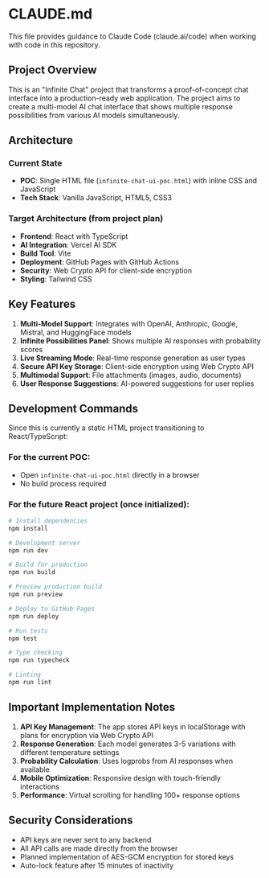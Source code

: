 # CLAUDE.md

This file provides guidance to Claude Code (claude.ai/code) when working with code in this repository.

## Project Overview

This is an "Infinite Chat" project that transforms a proof-of-concept chat interface into a production-ready web application. The project aims to create a multi-model AI chat interface that shows multiple response possibilities from various AI models simultaneously.

## Architecture

### Current State
- **POC**: Single HTML file (`infinite-chat-ui-poc.html`) with inline CSS and JavaScript
- **Tech Stack**: Vanilla JavaScript, HTML5, CSS3

### Target Architecture (from project plan)
- **Frontend**: React with TypeScript
- **AI Integration**: Vercel AI SDK
- **Build Tool**: Vite
- **Deployment**: GitHub Pages with GitHub Actions
- **Security**: Web Crypto API for client-side encryption
- **Styling**: Tailwind CSS

## Key Features

1. **Multi-Model Support**: Integrates with OpenAI, Anthropic, Google, Mistral, and HuggingFace models
2. **Infinite Possibilities Panel**: Shows multiple AI responses with probability scores
3. **Live Streaming Mode**: Real-time response generation as user types
4. **Secure API Key Storage**: Client-side encryption using Web Crypto API
5. **Multimodal Support**: File attachments (images, audio, documents)
6. **User Response Suggestions**: AI-powered suggestions for user replies

## Development Commands

Since this is currently a static HTML project transitioning to React/TypeScript:

### For the current POC:
- Open `infinite-chat-ui-poc.html` directly in a browser
- No build process required

### For the future React project (once initialized):
```bash
# Install dependencies
npm install

# Development server
npm run dev

# Build for production
npm run build

# Preview production build
npm run preview

# Deploy to GitHub Pages
npm run deploy

# Run tests
npm test

# Type checking
npm run typecheck

# Linting
npm run lint
```

## Important Implementation Notes

1. **API Key Management**: The app stores API keys in localStorage with plans for encryption via Web Crypto API
2. **Response Generation**: Each model generates 3-5 variations with different temperature settings
3. **Probability Calculation**: Uses logprobs from AI responses when available
4. **Mobile Optimization**: Responsive design with touch-friendly interactions
5. **Performance**: Virtual scrolling for handling 100+ response options

## Security Considerations

- API keys are never sent to any backend
- All API calls are made directly from the browser
- Planned implementation of AES-GCM encryption for stored keys
- Auto-lock feature after 15 minutes of inactivity